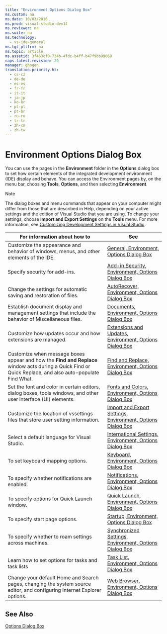 ```yaml
---
title: "Environment Options Dialog Box"
ms.custom: na
ms.date: 10/03/2016
ms.prod: visual-studio-dev14
ms.reviewer: na
ms.suite: na
ms.technology: 
  - vs-ide-general
ms.tgt_pltfrm: na
ms.topic: article
ms.assetid: 3f463cf0-734b-4fdc-b4ff-b47f9bb99069
caps.latest.revision: 29
manager: ghogen
translation.priority.ht: 
  - cs-cz
  - de-de
  - es-es
  - fr-fr
  - it-it
  - ja-jp
  - ko-kr
  - pl-pl
  - pt-br
  - ru-ru
  - tr-tr
  - zh-cn
  - zh-tw
---
```

# Environment Options Dialog Box
You can use the pages in the **Environment** folder in the **Options** dialog box to set how certain elements of the integrated development environment (IDE) display and behave. You can access the Environment pages by, on the menu bar, choosing **Tools**, **Options**, and then selecting **Environment**.  
  
> [!NOTE]
>  The dialog boxes and menu commands that appear on your computer might differ from those that are described in Help, depending on your active settings and the edition of Visual Studio that you are using. To change your settings, choose **Import and Export Settings** on the **Tools** menu. For more information, see [Customizing Development Settings in Visual Studio](assetId:///22c4debb-4e31-47a8-8f19-16f328d7dcd3).  
  
|For information about how to|See|  
|----------------------------------|---------|  
|Customize the appearance and behavior of windows, menus, and other elements of the IDE.|[General, Environment, Options Dialog Box](../VS_IDE/General--Environment--Options-Dialog-Box.md)|  
|Specify security for add-ins.|[Add-in Security, Environment, Options Dialog Box](../Topic/Add-in%20Security,%20Environment,%20Options%20Dialog%20Box.md)|  
|Change the settings for automatic saving and restoration of files.|[AutoRecover, Environment, Options Dialog Box](../VS_IDE/AutoRecover--Environment--Options-Dialog-Box.md)|  
|Establish document display and management settings that include the behavior of Miscellaneous files.|[Documents, Environment, Options Dialog Box](../VS_IDE/Documents--Environment--Options-Dialog-Box.md)|  
|Customize how updates occur and how extensions are managed.|[Extensions and Updates, Environment, Options Dialog Box](../VS_IDE/Extensions-and-Updates--Environment--Options-Dialog-Box.md)|  
|Customize when message boxes appear and how the **Find and Replace** window acts during a Quick Find or Quick Replace, and also auto-populate Find What.|[Find and Replace, Environment, Options Dialog Box](../VS_IDE/Find-and-Replace--Environment--Options-Dialog-Box.md)|  
|Set the font and color in certain editors, dialog boxes, tools windows, and other user interface (UI) elements.|[Fonts and Colors, Environment, Options Dialog Box](../VS_IDE/Fonts-and-Colors--Environment--Options-Dialog-Box.md)|  
|Customize the location of vssettings files that store user setting information.|[Import and Export Settings, Environment, Options Dialog Box](../VS_IDE/Import-and-Export-Settings--Environment--Options-Dialog-Box.md)|  
|Select a default language for Visual Studio.|[International Settings, Environment, Options Dialog Box](../VS_IDE/International-Settings--Environment--Options-Dialog-Box.md)|  
|To set keyboard mapping options.|[Keyboard, Environment, Options Dialog Box](../VS_IDE/Keyboard--Environment--Options-Dialog-Box.md)|  
|To specify whether notifications are enabled.|[Notifications, Environment, Options Dialog Box](../VS_IDE/Notifications--Environment--Options-Dialog-Box.md)|  
|To specify options for Quick Launch window.|[Quick Launch, Environment, Options Dialog Box](../VS_IDE/Quick-Launch--Environment--Options-Dialog-Box.md)|  
|To specify start page options.|[Startup, Environment, Options Dialog Box](../VS_IDE/Startup--Environment--Options-Dialog-Box.md)|  
|To specify whether to roam settings across machines.|[Synchronized Settings, Environment, Options Dialog Box](../VS_IDE/Synchronized-Settings--Environment--Options-Dialog-Box.md)|  
|Learn how to set options for tasks and task lists|[Task List, Environment, Options Dialog Box](../VS_IDE/Task-List--Environment--Options-Dialog-Box.md)|  
|Change your default Home and Search pages, changing the system source editor, and configuring Internet Explorer options.|[Web Browser, Environment, Options Dialog Box](../VS_IDE/Web-Browser--Environment--Options-Dialog-Box.md)|  
  
## See Also  
 [Options Dialog Box](../VS_IDE/Options-Dialog-Box--Visual-Studio-.md)